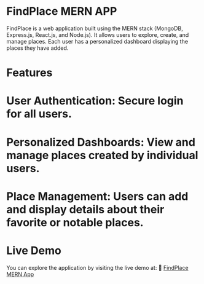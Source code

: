 # FindPlace MERN APP
FindPlace is a web application built using the MERN stack (MongoDB, Express.js, React.js, and Node.js). It allows users to explore, create, and manage places. Each user has a personalized dashboard displaying the places they have added.

# Features
# User Authentication: Secure login for all users.
# Personalized Dashboards: View and manage places created by individual users.
# Place Management: Users can add and display details about their favorite or notable places.

# Live Demo
You can explore the application by visiting the live demo at:
🔗 [FindPlace MERN App](https://mern-app-smoky.vercel.app/)
